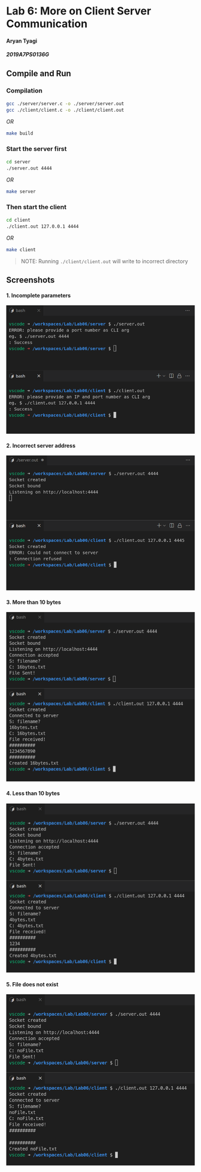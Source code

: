 # Lab 6: More on Client Server Communication

#### Aryan Tyagi

##### 2019A7PS0136G


## Compile and Run


### Compilation

```bash
gcc ./server/server.c -o ./server/server.out
gcc ./client/client.c -o ./client/client.out
```

_OR_

```bash
make build
```


### Start the server first

```bash
cd server
./server.out 4444
```

_OR_

```bash
make server
```


### Then start the client

```bash
cd client
./client.out 127.0.0.1 4444
```

_OR_

```bash
make client
```


> NOTE: Running `./client/client.out` will write to incorrect directory


<div style="page-break-after: always;"></div>

## Screenshots

#### 1. Incomplete parameters

![image-20220301205826213](assets/image-20220301205826213.png)

#### 2. Incorrect server address

![image-20220301205243053](assets/image-20220301205243053.png)

<div style="page-break-after: always;"></div>

#### 3. More than 10 bytes

![image-20220301211529607](assets/image-20220301211529607.png)

<div style="page-break-after: always;"></div>

#### 4. Less than 10 bytes

![image-20220301211608295](assets/image-20220301211608295.png)

<div style="page-break-after: always;"></div>

#### 5. File does not exist

![image-20220301211656456](assets/image-20220301211656456.png)
